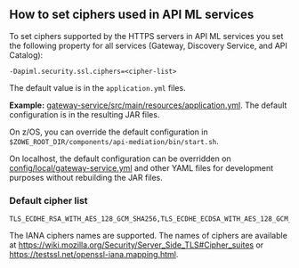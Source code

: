 ## How to set ciphers used in API ML services

To set ciphers supported by the HTTPS servers in API ML services you set the following property
for all services (Gateway, Discovery Service, and API Catalog):

    -Dapiml.security.ssl.ciphers=<cipher-list>

The default value is in the `application.yml` files.

**Example:** [gateway-service/src/main/resources/application.yml](/gateway-service/src/main/resources/application.yml). 
The default configuration is in the resulting JAR files.

On z/OS, you can override the default configuration in `$ZOWE_ROOT_DIR/components/api-mediation/bin/start.sh`.

On localhost, the default configuration can be overridden on [config/local/gateway-service.yml](/config/local/gateway-service.yml) and other YAML files for development purposes without rebuilding the JAR files.

### Default cipher list
    TLS_ECDHE_RSA_WITH_AES_128_GCM_SHA256,TLS_ECDHE_ECDSA_WITH_AES_128_GCM_SHA256,TLS_ECDHE_RSA_WITH_AES_256_GCM_SHA384,TLS_ECDHE_ECDSA_WITH_AES_256_GCM_SHA384,TLS_ECDHE_RSA_WITH_AES_128_CBC_SHA256,TLS_ECDHE_ECDSA_WITH_AES_128_CBC_SHA256,TLS_ECDHE_ECDSA_WITH_AES_256_CBC_SHA384

The IANA ciphers names are supported.
The names of ciphers are available at https://wiki.mozilla.org/Security/Server_Side_TLS#Cipher_suites or https://testssl.net/openssl-iana.mapping.html.
